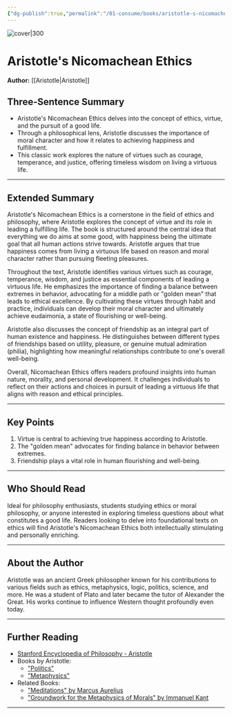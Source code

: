 ```yaml
---
{"dg-publish":true,"permalink":"/01-consume/books/aristotle-s-nicomachean-ethics/","title":"Aristotle's Nicomachean Ethics","tags":["ethics","philosophy","virtue"]}
---
```



![cover|300](https://m.media-amazon.com/images/I/61bDIEPTfqL._SL1280_.jpg)

# Aristotle's Nicomachean Ethics
**Author:** [[Aristotle\|Aristotle]]

## Three-Sentence Summary
- Aristotle's Nicomachean Ethics delves into the concept of ethics, virtue, and the pursuit of a good life.
- Through a philosophical lens, Aristotle discusses the importance of moral character and how it relates to achieving happiness and fulfillment.
- This classic work explores the nature of virtues such as courage, temperance, and justice, offering timeless wisdom on living a virtuous life.

---

## Extended Summary
Aristotle's Nicomachean Ethics is a cornerstone in the field of ethics and philosophy, where Aristotle explores the concept of virtue and its role in leading a fulfilling life. The book is structured around the central idea that everything we do aims at some good, with happiness being the ultimate goal that all human actions strive towards. Aristotle argues that true happiness comes from living a virtuous life based on reason and moral character rather than pursuing fleeting pleasures.

Throughout the text, Aristotle identifies various virtues such as courage, temperance, wisdom, and justice as essential components of leading a virtuous life. He emphasizes the importance of finding a balance between extremes in behavior, advocating for a middle path or "golden mean" that leads to ethical excellence. By cultivating these virtues through habit and practice, individuals can develop their moral character and ultimately achieve eudaimonia, a state of flourishing or well-being.

Aristotle also discusses the concept of friendship as an integral part of human existence and happiness. He distinguishes between different types of friendships based on utility, pleasure, or genuine mutual admiration (philia), highlighting how meaningful relationships contribute to one's overall well-being.

Overall, Nicomachean Ethics offers readers profound insights into human nature, morality, and personal development. It challenges individuals to reflect on their actions and choices in pursuit of leading a virtuous life that aligns with reason and ethical principles.

---

## Key Points
1. Virtue is central to achieving true happiness according to Aristotle.
2. The "golden mean" advocates for finding balance in behavior between extremes.
3. Friendship plays a vital role in human flourishing and well-being.

---

## Who Should Read
Ideal for philosophy enthusiasts, students studying ethics or moral philosophy, or anyone interested in exploring timeless questions about what constitutes a good life. Readers looking to delve into foundational texts on ethics will find Aristotle's Nicomachean Ethics both intellectually stimulating and personally enriching.

---

## About the Author
Aristotle was an ancient Greek philosopher known for his contributions to various fields such as ethics, metaphysics, logic, politics, science, and more. He was a student of Plato and later became the tutor of Alexander the Great. His works continue to influence Western thought profoundly even today.

---

## Further Reading
- [Stanford Encyclopedia of Philosophy - Aristotle](https://plato.stanford.edu/entries/aristotle/)
- Books by Aristotle:
  - ["Politics"](https://www.amazon.com/Politics-Aristotle/dp/198301239X)
  - ["Metaphysics"](https://www.amazon.com/Metaphysics-Aristotle/dp/1983012381)
- Related Books:
  - ["Meditations" by Marcus Aurelius](https://www.amazon.com/Meditations-Dover-Thrift-Editions-Marcus/dp/048629823X)
  - ["Groundwork for the Metaphysics of Morals" by Immanuel Kant](https://www.amazon.com/Groundwork-Metaphysics-Cambridge-Texts-History/dp/0521626951)

---
